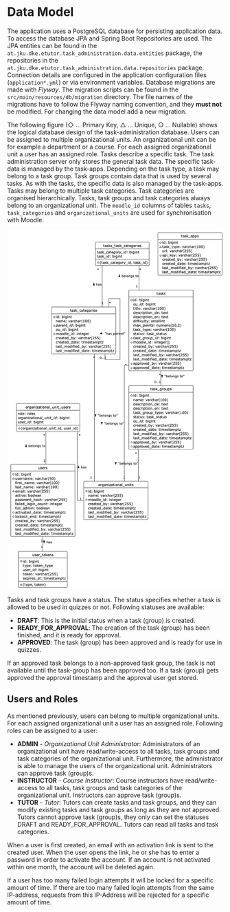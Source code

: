 # Data Model

The application uses a PostgreSQL database for persisting application data. To access the database JPA and Spring Boot Repositories are used.
The JPA entities can be found in the `at.jku.dke.etutor.task_administration.data.entities` package, the repositories in the
`at.jku.dke.etutor.task_administration.data.repositories` package. Connection details are configured in the application configuration files
(`application*.yml`) or via environment variables. Database migrations are made with _Flyway_. The migration scripts can be found in the
`src/main/resources/db/migration` directory. The file names of the migrations have to follow the Flyway naming convention, and they
**must not** be modified. For changing the data model add a new migration.

The following figure (◇ ... Primary Key, △ ... Unique, ○ ... Nullable) shows the logical database design of the task-administration database.
Users can be assigned to multiple organizational units. An organizational unit can be for example a department or a course. For each assigned 
organizational unit a user has an assigned role. Tasks describe a specific task. The task administration server only stores the general task data. 
The specific task-data is managed by the task-apps. Depending on the task type, a task may belong to a task group. Task groups contain data that 
is used by several tasks. As with the tasks, the specific data is also managed by the task-apps. Tasks may belong to multiple task categories. Task 
categories are organised hierarchically. Tasks, task groups and task categories always belong to an organizational unit. The `moodle_id` columns of
tables `tasks`, `task_categories` and `organizational_units` are used for synchronisation with Moodle.

![Logical Database Design](data-model.png)

Tasks and task groups have a status. The status specifies whether a task is allowed to be used in quizzes or not. Following statuses are available:

* **DRAFT**: This is the initial status when a task (group) is created.
* **READY_FOR_APPROVAL**: The creation of the task (group) has been finished, and it is ready for approval.
* **APPROVED**: The task (group) has been approved and is ready for use in quizzes.

If an approved task belongs to a non-approved task group, the task is not available until the task-group has been approved too. If a task (group) gets 
approved the approval timestamp and the approval user get stored.

## Users and Roles

As mentioned previously, users can belong to multiple organizational units. For each assigned organizational unit a user has an assigned role. Following roles
can be assigned to a user:

* **ADMIN** - _Organizational Unit Administrator_: Administrators of an organizational unit have read/write-access to all tasks, task groups and task categories of the organizational unit. Furthermore, the administrator is able to manage the users of the organizational unit. Administrators can approve task (group)s.
* **INSTRUCTOR** - _Course Instructor_: Course instructors have read/write-access to all tasks, task groups and task categories of the organizational unit. Instructors can approve task (group)s.
* **TUTOR** - _Tutor_: Tutors can create tasks and task groups, and they can modify existing tasks and task groups as long as they are not approved. Tutors cannot approve task (group)s, they only can set the statuses DRAFT and READY_FOR_APPROVAL. Tutors can read all tasks and task categories.

When a user is first created, an email with an activation link is sent to the created user. When the user opens the link, he or she has to enter a password in
order to activate the account. If an account is not activated within one month, the account will be deleted again.

If a user has too many failed login attempts it will be locked for a specific amount of time. If there are too many failed login attempts from the same IP-address, 
requests from this IP-Address will be rejected for a specific amount of time.

